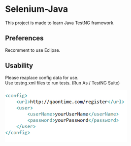 # Selenium-Java

This project is made to learn Java TestNG framework.

## Preferences
Recomment to use Eclipse.

## Usability

 Please reaplace config data for use.<br>
 Use testng.xml files to run tests. (Run As / TestNG Suite)



![Config picture](https://github.com/PauliusPo/Selenium-Java/blob/master/config%20details.png)



